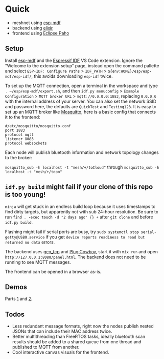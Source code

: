 # Quick
* meshnet using [esp-mdf](https://github.com/espressif/esp-mdf)
* backend using [elixir](https://github.com/elixir-lang/elixir)
* frontend using [Eclipse Paho](https://www.eclipse.org/paho/index.php?page=clients/js/index.php)

## Setup
Install [esp-mdf](https://github.com/espressif/esp-mdf) and the [Espressif IDF](https://marketplace.visualstudio.com/items?itemName=espressif.esp-idf-extension) VS Code extension. Ignore the "Welcome to the extension setup" page, instead open the command pallette and select `ESP-IDF: Configure Paths` > `IDF_PATH` > `${env:HOME}/esp/esp-mdf/esp-idf/`, this avoids downloading `esp-idf` twice.

To set up the MQTT connection, open a terminal in the workspace and type `. ~/esp/esp-mdf/export.sh`, and then `idf.py menuconfig` > `Example Configuration` > `MQTT broker URL` > `mqtt://0.0.0.0:1883`, replacing `0.0.0.0` with the internal address of your server. You can also set the network SSID and password here, the defaults are `QuickTest` and `Testing123`. It is easy to set up an MQTT broker like [Mosquitto](https://mosquitto.org/), here is a basic config that connects it to the frontend:

```
#/etc/mosquitto/mosquitto.conf
port 1883
protocol mqtt
listener 8083
protocol websockets
```
 Each node will publish bluetooth information and network topology changes to the broker:

`mosquitto_sub -h localhost -t "mesh/+/toCloud"`
through
`mosquitto_sub -h localhost -t "mesh/+/topo"`

## `idf.py build` might fail if your clone of this repo is too young!
`ninja` will get stuck in an endless build loop because it uses timestamps to find dirty targets, but apparently not with sub 24-hour resolution. Be sure to run `find . -exec touch -d "2 days ago" {} +` after `git clone` and before `idf.py build`.

Flashing might fail if serial ports are busy, try `sudo systemctl stop serial-getty@USB0.service` if you get `device reports readiness to read but returned no data` errors.

The backend uses [gen_tcp](https://elixir-lang.org/getting-started/mix-otp/task-and-gen-tcp.html) and [Plug.Cowboy](https://github.com/elixir-plug/plug_cowboy), start it with `mix run` and open `http://127.0.0.1:8080/panel.html`. The backend does not need to be running to see MQTT messages.

The frontend can be opened in a browser as-is.

## Demos
Parts [1](https://drive.google.com/file/d/1RUB25v0KZ8gKf_x0r_MXZNGIfBAjof6k/view?usp=sharing) and [2](https://drive.google.com/file/d/17djVrHJW8_8Fp9lnTQ7tsjYYEkwgC1B4/view?usp=sharing).

## Todos
* Less redundant message formats, right now the nodes publish nested JSONs that can include their MAC address twice.
* Better multithreading than FreeRTOS tasks, ideally bluetooth scan results should be added to a shared queue from one thread and published to MQTT from another.
* Cool interactive canvas visuals for the frontend. 

